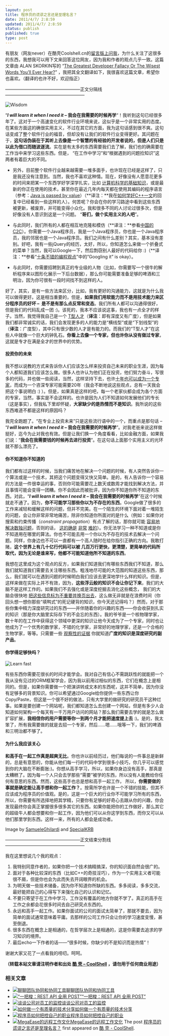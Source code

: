 ```yaml
---
layout: post
title: 程序员的谎谬之言还是至理名言？
date: 2011/4/7/ 2:8:59
updated: 2011/4/7/ 2:8:59
status: publish
published: true
type: post
---
```


有朋友（网友never）在酷壳Coolshell.cn的[留言版上问我](https://coolshell.cn/guestbook#comment-40758)，为什么关注了这很多的东西，我想我可以用下文来回答这位网友，因为我和作者的观点几乎一致。这篇文章由 ALAN SKORKIN写的 “[The Greatest Developer Fallacy Or The Wisest Words You’ll Ever Hear?](http://www.skorks.com/2011/02/the-greatest-developer-fallacy-or-the-wisest-words-youll-ever-hear/)” ，我把其全文翻译如下，我很喜欢这篇文章，希望你也喜欢。（翻译的也许不好，欢迎指正）


—————————————————正文分隔线——————————————————


![Wisdom](../wp-content/uploads/2011/02/wisdom-225x300.jpg "Wisdom")


“***I will learn it when I need it –* 我会在我需要的时候再学**“！我听到这句已经很多年了。这对于一个高速变化的软件行业环境来说，这似乎是一个非常实用的态度。 在某些方面这的确很实用主义，不过在其它的方面，我为这句话感到很不爽。这句话变成了整个软件行业的福音，但却没有让我们的软件行业变得更好。其问题在于，**这句话伪装在于其听上去像是一个智慧的有经验的开发者说的，但是人们只是以此为借口而随波逐流**。实在是有太多的东西需要我们去了解，我们也的确需要在工作当中来学习这些东西。但是， “在工作中学习”和“根据遇到的问题捡知识”这两者有着巨大的不同。


* 另外，目前整个软件行业越来越需要一堆多面手，也许现在已经是这样了，只是我还没有注意到。当然，我也不喜欢这种情。现在，好像没有人愿意花更多的时间来把某一个东西学好学深学扎实，比如 [计算机科学的基础知识](http://www.skorks.com/2010/04/on-the-value-of-fundamentals-in-software-development/)，或是最新的你正在使用的技术，甚至你在最近几年内每天都在使用其编码的程序语言（参考：[Java is passed by value](http://blog.tmorris.net/java-is-pass-by-value/)）（**译注：**我在[如何学好C++一文](https://coolshell.cn/articles/4119.html "如何学好C++语言")的回复中已经看到一些这样的人）。何苦呢？你会在你的学习路途中看到这些东西被更新，被废弃，并可能变得小众化。我和很多不同的人讨论过很多次，但是好像没有人意识到这是一个问题。 “**哥们，做个实用主义的人吧**”。


* 与此同时，我们所有的人都在相互地克隆和模仿（**译注：**参看[中国的C2C](https://coolshell.cn/articles/3820.html "中国的C2C模式")）。你需要一个Java程序员，我是一个Java程序员，你也是一个Java程序员，我的邻居也是一个Java程序员。我们之间有什么差别？其实，基本没有差别。好吧，我有一些jQuery的经历，太好，所以，你知道怎么来做一个折叠式的菜单？当然，我可以Google一下，然后剽窃别人最好的代码给你 :)（**译注：**参看“[十条不错的编程观点](https://coolshell.cn/articles/2424.html "十条不错的编程观点")”中的”Googling it” is okay）。



* 与此同时，你需要招聘到真正的专业级的人物（比如，你需要写一个很牛的解析程序来以图形化展示一下后台数据），那么你可能需要准备足够的啤酒和三明治，因为你可很有一段时间找不到这样的人。


好了，其实，是有一些方法来区分，比如，我有更好的沟通能力，这就是为什么我可以做得更好。这是相当重要的，但是，**如果我们用软能力而不是用技术能力来区分程序员的好坏 –  是不是有那么点反常和变态**。我们所有人都可以沟通得很好，但是我们的代码乱成一团 :)。该死的，我本不应该说这事，我也有一点全才的样子。当然，我觉得我自己是一个 [T型人才](http://darrennegraeff.com/the-importance-of-t-shaped-individuals/)（**译注**：即有深度又有广度），但是如果我们都非常诚实的话，我们会发现更多的人的能力是“横线型”或是“下划线型”的（**译注**：广度型），其中只有很少数的人才是有能力的。而我们的“T型人才”在这些人中就像一个巨大的钟乳石。**你看上去像一个专家，但也许你从没有做过专家**，这就是专才在满是全才的世界中的优势。


#### 投资你的未来


我不想以说教的方式来告诉你人们应该怎么样来投资自己未来的职业生涯，因为每个人都知道我们应该怎么做。很多人也许认为他们正在投资，他们努力奋斗，写很多的代码，并也做一些阅读，当然，这样坚持下去，也许[十年也可以成为一个专家](http://norvig.com/21-days.html)，而成为一个咨深专家可能需要20年（我会不断地说这些观点，总有一天我会把这个事说明白 :) ）。但是，如果真是这样的吧，每一个老家伙都会成为各个方面的专家，当然，事实是不会这样的。也许是因为人们不知道如何发展他们的专长（这是事实），但我私下里却怀疑，**大家缺少的是热情而不是知识**。我所说的这些东西难道不都是这样的原因吗？


我完全跑题了。“在专业上投资未来”只是这些流行语中的一个，而重点是那句话 – “***I will learn it when I need it –* 我会在我需要的时候再学**”。对我老爸来说这样做挺好，迄今为止对我也有效。但是让我们换一个角度看看，比如金融方面，如果我们说：“**我会在我需要钱的时候再去进行投资**”。在这句话上面那个实用主义的光环就不那么漂亮了。


#### 你不知道你不知道的


我们都有过这样的时候，当我们痛苦地在解决一个问题的时候，有人突然告诉你一个算法或是一个技术，其把这个问题变得又快又简单。是的，有人告诉你一个容易的方法是一件很幸运的事，否则你可能需要花上数天或数周才能找到解决方法，并且事情可能会变得一团糟。你不会因此而被批评，因为你不知道你所不知道的东西。对此，“***I will learn it when I need it –* 我会在我需要的时候再学**”在这个时候就走不通了。因为，**你不可能学习那些你以为不存在的东西**。Google做了很多的工作来减轻和缓解这样的问题，但并不完美。在一个陌生的环境下面对着一堆陌生的问题，会让你非常非常地痛苦，除非你知道你所面对的是什么（例如：如果你对搜索和约束传播（*constraint propagation*）有点了解的话，那你就可能 [容易地解决数独问题](http://norvig.com/sudoku.html)，否则的话， [这的确是](http://xprogramming.com/xpmag/OkSudoku) [非常](http://xprogramming.com/xpmag/SudokuMusings) [难的](http://xprogramming.com/xpmag/Sudoku4)）。你无法学习一种不知道或是你不知道用在哪里的算法。你也不可能去用一个你以为不存在的技术去解决一个问题。同样，你身边也不可以一直都有一个高人随时在给你指引正确的方向。我敢打赌，**这个世界上有几十亿行代码可以被 几百万行更快，更清楚，更简单的代码所取代，因为无论是谁来写，他都不可能知道他所不知道的东西**。


我想在这里成为这个观点的反方，如果我们知道我们有哪些东西我们不知道，那么我们就知道我们需要去关注哪些东西。粗浅地尽可能的大范围的知道这些东西，那么，我们就可以在遇到问题的时候明白我们应该去更深地学什么样的知识。但是，这样来做在实际上并不有效，因为，**这些浮云般的知识不会让你记下来**，我们的大脑不是这样工作的。如果我们不去强化或是深度挖掘去消化这些概念， 我们的大脑会很快地 [把这些信息标为不重要并换页出去](http://www.skorks.com/2009/09/become-a-better-developer-by-indexing-your-brain/)，这么做无非就是在浪费时间（你回头想一想你那些“填鸭式”的死记硬背的知识，你今天还记得吗？）然而，对于那些你集中精力深度研究过的东西——并伴随着你的兴趣的东西——你会收获到扎实的知识（那是你大脑里实际存下的不会忘的东西）。我的爷爷是一个核物理学家，数十年的在工作中获得这个领域中更深的知识让他今天成为了一个专家，同时也让他成为了一个优秀的数学家，不错的化学家，非常好的地理学家，还是一个合格的生物学家，等等。只需要一些 [观察性的证据](http://en.wikipedia.org/wiki/Empirical) 你就知道**广度的知识是深度研究的副产品**。


#### 你学得足够快吗？


![Learn fast](../wp-content/uploads/2011/02/learn-fast-300x199.jpg "Learn fast")


有些东西你需要花很长的时间才能学会。我对自己有信心不需跳跃性的就能把一个我从没有见过的ORM框架学会，因为我以前用过相似的东西，它们在概念上是相同的。但是，如果你需要做一个把演讲转成文本的东西呢，这并不简单，因为你没有足够多的背景知识。你可以希望通过Google给你提供一些东西让你Copy/Paste，但这是一个很不好的做法，只有大学里的做研究的研究员干这种烂事。如果是要创建一个网站呢，我们都知道怎么去创建一个网站，但是有多少人会知道如何架构一个每天有一千万用户访问的网站？那么我们需要去学的就是怎么做扩容扩展，**我相信你的用户需要等你一到两个月才能把速度提上去** :)。是的，我太笨了，所有我需要做的就是去招一个专家，然后……嗯……哦等一下，我们的啤酒和三明治都不够了。


#### 为什么我应该关心


**和高手在一起工作真是超爽无比**。你也许以前经历过，他们每说的一件事总是新鲜的，总是有意思的，你能从他们每一行的代码中学到很多小技巧，你几乎可以感觉到你的大脑在不断膨胀:)。你想从高手学习，所以，如果你身边没有高手，那真是太糟糕了。因为每一个人只会去学那些“需要”被学的东西，所以没有人能教给你任何有意思的东西。然而，这些高手也总是想和高手一起工作， 所以，**你需要做的事就是确定能让高手想和你一起工作？**。按需所学也许是一个不错的技能，但其不应该成为程序员的价值观。是的，这是一个巨大的行业你不可能学习所有的东西，所以，你需要有所选择地把其学精，只要你有足够的好奇心去跟从你的兴趣，你会发现最终你会真正掌握很多很多其它的东西。如果你能把你的工作做好，那么其它的超级牛人都会想要和你一起工作，因为他们可以从你这学到东西，而你又可以从他们那里学到东西。这样一来，所有的人都会是成功者。


Image by [SamueleGhilardi](http://www.flickr.com/photos/samueleghilardi/2971657900/) and [SpecialKRB](http://www.flickr.com/photos/specialkrb/3250756763/)


—————————————————正文结束分割线——————————————————


我在这里想说几个我的观点：


1. 我特别同意作者的，如果你把一个技术搞精搞深，你的知识面自然会很广的。
2. 面对于各种比较深的东西（比如C++的奇技淫巧），作为一个实用主义者可能很不屑，但是你也会为此而失去开阔眼界的机会。
3. 为明天做一些技术储备，因为你不知道你所缺的东西。多多阅读，多多交流，最好能把自己的心得写下来强化自己的认识和记忆。
4. 不要只寄望于在工作中学习，工作没有覆盖的地方你就不学了。真正的高手在工作之余都会花很多时间去自己研究点东西的。
5. 永远和高手一起工作。如果你面试的公司的面试太简单了，那就不要去，因为简单的面试通常意味着平庸。去那样的公司工作只会让你的学习速度变慢，甚至倒退。
6. 很多东西在概念上是相通的，在哲学层次上是相通的，这是你需要去追求的学习知识的境界。
7. 最后echo一下作者的话——“很多时候，你缺少的不是知识而是热情”！


谢谢大家又花了一点看我的唠叨。呵呵。



**（转载本站文章请注明作者和出处 [酷 壳 – CoolShell](https://coolshell.cn/) ，请勿用于任何商业用途）**



### 相关文章

* [![聊聊团队协同和协同工具](../wp-content/uploads/2022/10/communication-150x150.png)](https://coolshell.cn/articles/22298.html)[聊聊团队协同和协同工具](https://coolshell.cn/articles/22298.html)
* [![“一把梭：REST API 全用 POST”](../wp-content/uploads/2022/02/http_method-150x150.png)](https://coolshell.cn/articles/22173.html)[“一把梭：REST API 全用 POST”](https://coolshell.cn/articles/22173.html)
* [![谈谈公司对员工的监控](../wp-content/uploads/2022/02/monitoring-150x150.jpeg)](https://coolshell.cn/articles/22157.html)[谈谈公司对员工的监控](https://coolshell.cn/articles/22157.html)
* [![如何做一个有质量的技术分享](../wp-content/uploads/2021/07/knowledge_sharing-300x169-1-150x150.jpeg)](https://coolshell.cn/articles/21589.html)[如何做一个有质量的技术分享](https://coolshell.cn/articles/21589.html)
* [![程序员如何把控自己的职业](../wp-content/uploads/2020/08/programmer.01-e1596792460687-150x150.png)](https://coolshell.cn/articles/20977.html)[程序员如何把控自己的职业](https://coolshell.cn/articles/20977.html)
* [![MegaEase的远程工作文化](../wp-content/uploads/2020/01/remote-150x150.jpg)](https://coolshell.cn/articles/20765.html)[MegaEase的远程工作文化](https://coolshell.cn/articles/20765.html)
The post [程序员的谎谬之言还是至理名言？](https://coolshell.cn/articles/4235.html) first appeared on [酷 壳 - CoolShell](https://coolshell.cn).